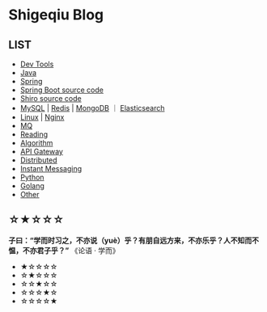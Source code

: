 # Shigeqiu Blog

## LIST

- [Dev Tools](article/tool/README.md)
- [Java](article/java/README.md)
- [Spring](article/spring/README.md)
- [Spring Boot source code](article/spring-boot-source/README.md)
- [Shiro source code](article/shiro/README.md)
- [MySQL](article/mysql/README.md) | [Redis](article/redis/README.md) | [MongoDB](article/mongodb/README.md) ｜ [Elasticsearch](article/elasticsearch/README.md)
- [Linux](article/linux/README.md) | [Nginx](article/nginx/README.md)
- [MQ](article/mq/README.md)
- [Reading](article/reading/README.md)
- [Algorithm](article/algorithm/README.md)
- [API Gateway](article/gateway/README.md)
- [Distributed](article/distributed/README.md)
- [Instant Messaging](article/im/README.md)
- [Python](article/python/README.md)
- [Golang](article/golang/README.md)
- [Other](article/other/README.md)


## ☆★☆☆☆

**子曰：“学而时习之，不亦说（yuè）乎？有朋自远方来，不亦乐乎？人不知而不愠，不亦君子乎？”**  《论语 · 学而》

- ★☆☆☆☆  
- ☆★☆☆☆  
- ☆☆★☆☆  
- ☆☆☆★☆   
- ☆☆☆☆★  